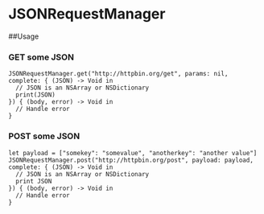 JSONRequestManager
==================

##Usage


### GET some JSON
```
JSONRequestManager.get("http://httpbin.org/get", params: nil, complete: { (JSON) -> Void in
  // JSON is an NSArray or NSDictionary
  print(JSON)
}) { (body, error) -> Void in
  // Handle error
}
```


### POST some JSON
```
let payload = ["somekey": "somevalue", "anotherkey": "another value"]
JSONRequestManager.post("http://httpbin.org/post", payload: payload, complete: { (JSON) -> Void in
  // JSON is an NSArray or NSDictionary
  print JSON
}) { (body, error) -> Void in
  // Handle error
}
```

